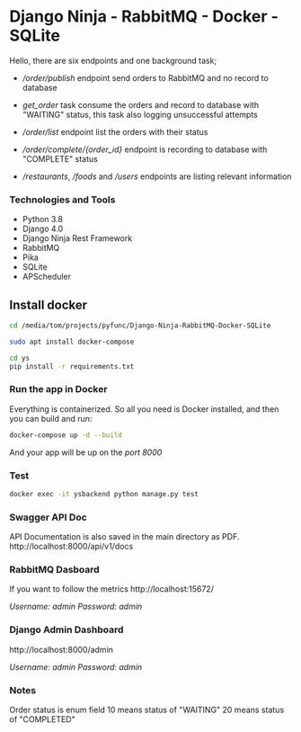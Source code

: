 # Django Ninja - RabbitMQ - Docker - SQLite

Hello, there are six endpoints and one background task;

* */order/publish* endpoint send orders to RabbitMQ and no record to database
* *get_order* task consume the orders and record to database with "WAITING" status, this task also logging unsuccessful attempts
* */order/list* endpoint list the orders with their status 
* */order/complete/{order_id}* endpoint is recording to database with "COMPLETE" status

* */restaurants*, */foods* and */users* endpoints are listing relevant information

### Technologies and Tools
* Python 3.8
* Django 4.0
* Django Ninja Rest Framework
* RabbitMQ
* Pika
* SQLite
* APScheduler

## Install docker

```bash
cd /media/tom/projects/pyfunc/Django-Ninja-RabbitMQ-Docker-SQLite
```

```bash
sudo apt install docker-compose
```

```bash
cd ys
pip install -r requirements.txt
```

### Run the app in Docker

Everything is containerized. So all you need is Docker installed, and then you can build and run:

```bash
docker-compose up -d --build
```

And your app will be up on the *port 8000*

### Test

```bash
docker exec -it ysbackend python manage.py test
```

### Swagger API Doc

API Documentation is also saved in the main directory as PDF.
http://localhost:8000/api/v1/docs

### RabbitMQ Dasboard

If you want to follow the metrics
http://localhost:15672/

*Username: admin*
*Password: admin*

### Django Admin Dashboard

http://localhost:8000/admin

*Username: admin*
*Password: admin*

### Notes

Order status is enum field
10 means status of "WAITING"
20 means status of "COMPLETED"